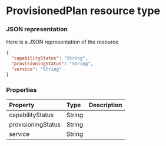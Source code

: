 # ProvisionedPlan resource type



### JSON representation

Here is a JSON representation of the resource

```json
{
  "capabilityStatus": "String",
  "provisioningStatus": "String",
  "service": "String"
}

```
### Properties
| Property	   | Type	|Description|
|:---------------|:--------|:----------|
|capabilityStatus|String||
|provisioningStatus|String||
|service|String||
<!-- uuid: 4781c015-f4bd-4fe4-a757-c173b50fe309\n2015-10-09 15:13:51 UTC -->